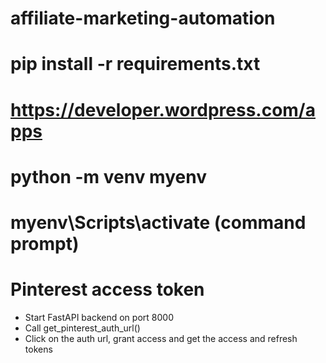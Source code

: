 # affiliate-marketing-automation
# pip install -r requirements.txt
# https://developer.wordpress.com/apps
# python -m venv myenv
# myenv\Scripts\activate (command prompt)

# Pinterest access token
- Start FastAPI backend on port 8000
- Call get_pinterest_auth_url()
- Click on the auth url, grant access and get the access and refresh tokens